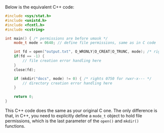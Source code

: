  Below is the equivalent C++ code:

```cpp
#include <sys/stat.h>
#include <unistd.h>
#include <fcntl.h>
#include <cstring>

int main() { /* permissions are before umask */
    mode_t mode = 0640; // define file permissions, same as in C code

    int fd = open("output.txt", O_WRONLY|O_CREAT|O_TRUNC, mode); /* rights 0640 for rw-r----- */
    if(fd == -1) {
        // file creation error handling here
    }
    close(fd);

    if (mkdir("docs", mode) != 0) { /* rights 0750 for rwxr-x--- */
        // directory creation error handling here
    }
    
    return 0;
}
```

This C++ code does the same as your original C one. The only difference is that, in C++, you need to explicitly define a `mode_t` object to hold file permissions, which is the last parameter of the `open()` and `mkdir()` functions.
